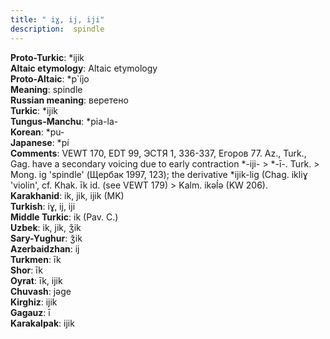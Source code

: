 ```yaml
---
title: " iɣ, ij, iji"
description:  spindle
---
```


<strong>Proto-Turkic</strong>:  *ijik<br>
<strong>Altaic etymology</strong>:  Altaic etymology<br>
<strong> Proto-Altaic</strong>:  *p`íjo<br>
<strong>Meaning</strong>:  spindle<br>
<strong>Russian meaning</strong>:  веретено<br>
<strong>Turkic</strong>:  *ijik<br>
<strong>Tungus-Manchu</strong>:  *pia-la-<br>
<strong>Korean</strong>:  *pu-<br>
<strong>Japanese</strong>:  *pí<br>
<strong>Comments</strong>:  VEWT 170, EDT 99, ЭСТЯ 1, 336-337, Егоров 77. Az., Turk., Gag. have a secondary voicing due to early contraction *-iji- > *-ī-. Turk. > Mong. ig 'spindle' (Щербак 1997, 123); the derivative *ijik-lig (Chag. ikliɣ 'violin', cf. Khak. īk id. (see VEWT 179) > Kalm. ikǝĺǝ (KW 206).<br>
<strong>Karakhanid</strong>:  ik, jik, ijik (MK)<br>
<strong>Turkish</strong>:  iɣ, ij, iji<br>
<strong>Middle Turkic</strong>:  ik (Pav. C.)<br>
<strong>Uzbek</strong>:  ik, jik, ǯik<br>
<strong>Sary-Yughur</strong>:  ǯik<br>
<strong>Azerbaidzhan</strong>:  ij<br>
<strong>Turkmen</strong>:  īk<br>
<strong>Shor</strong>:  īk<br>
<strong>Oyrat</strong>:  īk, ijik<br>
<strong>Chuvash</strong>:  jǝge<br>
<strong>Kirghiz</strong>:  ijik<br>
<strong>Gagauz</strong>:  ī<br>
<strong>Karakalpak</strong>:  ijik<br>


